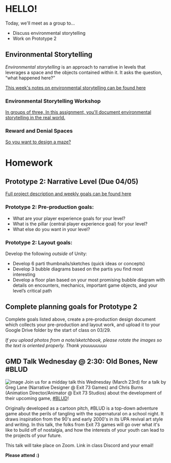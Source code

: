 # HELLO!
Today, we'll meet as a group to...
- Discuss environmental storytelling
- Work on Prototype 2



## Environmental Storytelling
_Environmental storytelling_ is an approach to narrative in levels that leverages a space and the objects contained within it. It asks the question, “what happened here?”

[This week's notes on environmental storytelling can be found here](https://docs.google.com/document/d/1TIk6UilbaIHKjdrjSQzA6CrTsUEDxZTjBV1cAB1XFqE/edit?usp=sharing)

### Environmental Storytelling Workshop
[In groups of three, In this assignment, you'll document environmental storytelling in the real world.](https://docs.google.com/document/d/1N0Qvhz9XYHQH_lgwz8Y3yWVhPeF677UonPiLgfE293E/edit?usp=sharing)

### Reward and Denial Spaces
[So you want to design a maze?](https://docs.google.com/document/d/18crHDyCzIOf8cxSrp67GbURlNZHbr0TtrTKc-bubU4Y/edit?usp=sharing) 

# Homework

## Prototype 2: Narrative Level (Due 04/05)
[Full project description and weekly goals can be found here](https://docs.google.com/document/d/10SOlnJ3AiukhnhhnzT45BBmnjZ1IIg7qq_P4MQjpfzw/edit?usp=sharing)

### Prototype 2: Pre-production goals:
- What are your player experience goals for your level?
- What is the pillar (central player experience goal) for your level?
- What else do you want in your level?

### Prototype 2: Layout goals:
Develop the following _outside_ of Unity:
- Develop 6 parti thumbnails/sketches (quick ideas or concepts)
- Develop 3 bubble diagrams based on the partis you find most interesting
- Develop a floor plan based on your most promising bubble diagram with details on encounters, mechanics, important game objects, and your level’s critical path

## Complete planning goals for Prototype 2
Complete goals listed above, create a pre-production design document which collects your pre-production and layout work, and upload it to your Google Drive folder by the start of class on 03/29.

_If you upload photos from a note/sketchbook, please rotate the images so the text is oriented properly. Thank youuuuuuuu_

## GMD Talk Wednesday @ 2:30: Old Bones, New #BLUD
![image](/assets/images/blud_promo.png)
Join us for a midday talk this Wednesday (March 23rd) for a talk by Greg Lane (Narrative Designer @ Exit 73 Games) and Chris Burns (Animation Director/Animator @ Exit 73 Studios) about the development of their upcoming game, [#BLUD](http://bludgame.com)!

Originally developed as a cartoon pitch, #BLUD is a top-down adventure game about the perils of tangling with the supernatural on a school night. It draws inspiration from the 90's and early 2000's in its UPA revival art style and writing. In this talk, the folks from Exit 73 games will go over what it's like to build off of nostalgia, and how the interests of your youth can lead to the projects of your future.

This talk will take place on Zoom. Link in class Discord and your email!

__Please attend :)__